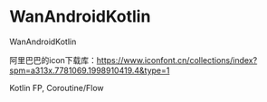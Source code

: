 # WanAndroidKotlin
WanAndroidKotlin


阿里巴巴的icon下载库：https://www.iconfont.cn/collections/index?spm=a313x.7781069.1998910419.4&type=1


Kotlin FP, Coroutine/Flow